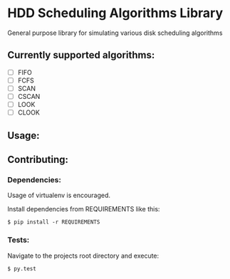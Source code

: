 # HDD Scheduling Algorithms Library
General purpose library for simulating various disk scheduling algorithms

## Currently supported algorithms:
- [ ] FIFO
- [ ] FCFS
- [ ] SCAN
- [ ] CSCAN
- [ ] LOOK
- [ ] CLOOK

## Usage:

## Contributing:

### Dependencies:
Usage of virtualenv is encouraged.

Install dependencies from REQUIREMENTS like this:

    $ pip install -r REQUIREMENTS

### Tests:
Navigate to the projects root directory and execute:

    $ py.test


